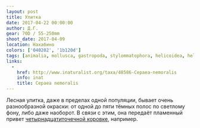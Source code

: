 ```yaml
---
layout: post
title: Улитка
date: 2017-04-22 00:00:00
author: Д.Г.
gear: 70D / 55-250mm
shoot_date: 2017-04-09
location: Нахабино
colors: ['040202', '1b120d']
tags: [animalia, mollusca, gastropoda, stylommatophora, helicoidea, helicidae, cepaea, cepaea nemoralis]
links:
  -
    href: http://www.inaturalist.org/taxa/48586-Cepaea-nemoralis
    info: inat
    title: Cepaea nemoralis
---
```

Лесная улитка, даже в пределах одной популяции, бывает очень разнообразной окраски: от одной до пяти тёмных полос по светлому фону, либо даже наоборот. В связи с этим, она передаёт пламенный привет [четырнадцатиточечной коровке](https://www.dxfoto.ru/2016/05/2016-05-26.html), например.
